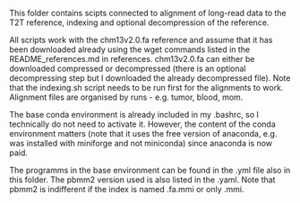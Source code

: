 This folder contains scipts connected to alignment of long-read data
to the T2T reference, indexing and optional decompression of the reference.

All scripts work with the chm13v2.0.fa reference and assume that it has been downloaded already using 
the wget commands listed in the README_references.md in references. 
chm13v2.0.fa can either be downloaded compressed or decompressed (there is an optional decompressing step but I downloaded the already decompressed file). Note that the indexing.sh script 
needs to be run first for the alignments to work.
Alignment files are organised by runs - e.g. tumor, blood, mom.

The base conda environment is already included in my .bashrc, so I technically do not need to activate
it. However, the content of the conda environment matters (note that it uses the free version
of anaconda, e.g. was installed with miniforge and not miniconda) since anaconda is now paid. 

The programms in the base environment can be found in the .yml file also in this folder.
The pbmm2 version used is also listed in the .yaml. Note that pbmm2 is indifferent if the index
is named .fa.mmi or only .mmi.
